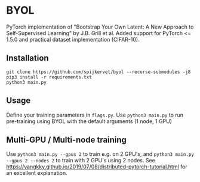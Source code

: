 # BYOL
PyTorch implementation of "Bootstrap Your Own Latent: A New Approach to Self-Supervised Learning" by J.B. Grill et al.
Added support for PyTorch <= 1.5.0 and practical dataset implementation (CIFAR-10).

## Installation
```
git clone https://github.com/spijkervet/byol --recurse-submodules -j8
pip3 install -r requirements.txt
python3 main.py
```


## Usage
Define your training parameters in `flags.py`.
Use `python3 main.py` to run pre-training using BYOL with the default arguments (1 node, 1 GPU)

## Multi-GPU / Multi-node training
Use `python3 main.py --gpus 2` to train e.g. on 2 GPU's, and `python3 main.py --gpus 2 --nodes 2` to train with 2 GPU's using 2 nodes.
See https://yangkky.github.io/2019/07/08/distributed-pytorch-tutorial.html for an excellent explanation.